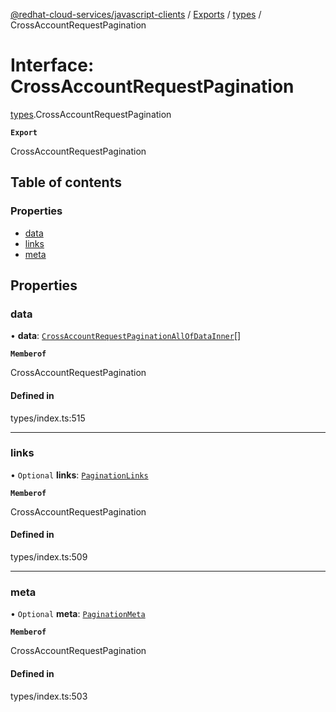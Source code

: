 [@redhat-cloud-services/javascript-clients](../README.md) / [Exports](../modules.md) / [types](../modules/types.md) / CrossAccountRequestPagination

# Interface: CrossAccountRequestPagination

[types](../modules/types.md).CrossAccountRequestPagination

**`Export`**

CrossAccountRequestPagination

## Table of contents

### Properties

- [data](types.CrossAccountRequestPagination.md#data)
- [links](types.CrossAccountRequestPagination.md#links)
- [meta](types.CrossAccountRequestPagination.md#meta)

## Properties

### data

• **data**: [`CrossAccountRequestPaginationAllOfDataInner`](../modules/types.md#crossaccountrequestpaginationallofdatainner)[]

**`Memberof`**

CrossAccountRequestPagination

#### Defined in

types/index.ts:515

___

### links

• `Optional` **links**: [`PaginationLinks`](types.PaginationLinks.md)

**`Memberof`**

CrossAccountRequestPagination

#### Defined in

types/index.ts:509

___

### meta

• `Optional` **meta**: [`PaginationMeta`](types.PaginationMeta.md)

**`Memberof`**

CrossAccountRequestPagination

#### Defined in

types/index.ts:503
